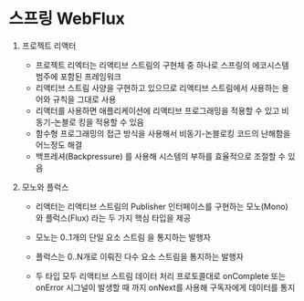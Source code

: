 # 스프링 WebFlux

1. 프로젝트 리액터

   * 프로젝트 리엑터는 리액티브 스트림의 구현체 중 하나로 스프링의 에코시스템 범주에 포함된 프레임워크
   * 리액티브 스트림 사양을 구현하고 있으므로 리액티브 스트림에서 사용하는 용어와 규칙을 그대로 사용
   * 리액터를 사용하면 애플리케이션에 리액티브 프로그래밍을 적용할 수 있고 비동기-논블로 킹을 적용할 수 있음
   * 함수형 프로그래밍의 접근 방식을 사용해서 비동기-논블로킹 코드의 난해함을 어느정도 해결
   * 백프레셔(Backpressure) 를 사용해 시스템의 부하를 효율적으로 조절할 수 있음

2. 모노와 플럭스

   * 리액터는 리액티브 스트림의 Publisher 인터페이스를 구현하는 모노(Mono) 와 플럭스(Flux) 라는 두 가지 핵심 타입을 제공
   * 모노는 0..1개의 단일 요소 스트림 을 통지하는 발행자

   * 플럭스는 0..N개로 이뤄진 다수 요소 스트림을 통지하는 발행자
   * 두 타입 모두 리액티브 스트림 데이터 처리 프로토콜대로 onComplete 또는 onError 시그널이 발생할 때 까지 onNext를 사용해 구독자에게 데이터를 통지